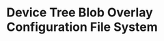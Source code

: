 Device Tree Blob Overlay Configuration File System
==================================================


